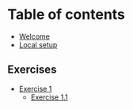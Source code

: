 # Table of contents

* [Welcome](README.md)
* [Local setup](local-setup.md)

## Exercises

* [Exercise 1](exercises/exercise-1/README.md)
  * [Exercise 1.1](exercises/exercise-1/exercise-1.1.md)

